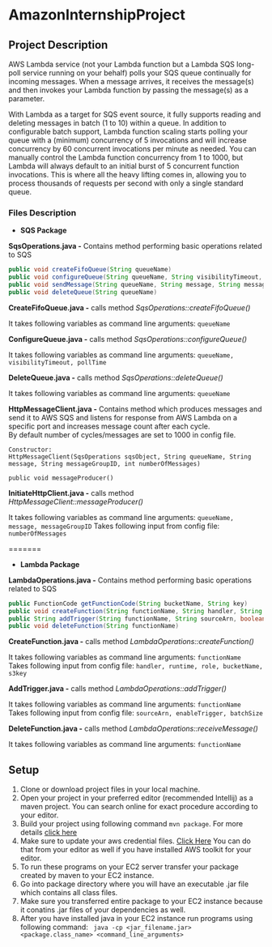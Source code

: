 # AmazonInternshipProject

## Project Description
AWS Lambda service (not your Lambda function but a Lambda SQS long-poll service running on your behalf) polls your SQS queue continually for incoming messages. When a message arrives, it receives the message(s) and then invokes your Lambda function by passing the message(s) as a parameter.

With Lambda as a target for SQS event source, it fully supports reading and deleting messages in batch (1 to 10) within a queue. In addition to configurable batch support, Lambda function scaling starts polling your queue with a (minimum) concurrency of 5 invocations and will increase concurrency by 60 concurrent invocations per minute as needed. You can manually control the Lambda function concurrency from 1 to 1000, but Lambda will always default to an initial burst of 5 concurrent function invocations. This is where all the heavy lifting comes in, allowing you to process thousands of requests per second with only a single standard queue.

### Files Description

- **SQS Package**

**SqsOperations.java -** Contains method performing basic operations related to SQS
```java
public void createFifoQueue(String queueName)
public void configureQueue(String queueName, String visibilityTimeout, String pollTime)
public void sendMessage(String queueName, String message, String messageGroupID)
public void deleteQueue(String queueName)
```

**CreateFifoQueue.java -** calls method *SqsOperations::createFifoQueue()*

It takes following variables as command line arguments: ```queueName```

**ConfigureQueue.java -** calls method *SqsOperations::configureQueue()*

It takes following variables as command line arguments: ```queueName, visibilityTimeout, pollTime```

**DeleteQueue.java -** calls method *SqsOperations::deleteQueue()*

It takes following variables as command line arguments: ```queueName```

**HttpMessageClient.java -** Contains method which produces messages and send it to AWS SQS and listens for response from AWS Lambda on a specific port and increases message count after each cycle.  
By default number of cycles/messages are set to 1000 in config file.
 
```
Constructor:
HttpMessageClient(SqsOperations sqsObject, String queueName, String message, String messageGroupID, int numberOfMessages)

public void messageProducer()
```

**InitiateHttpClient.java -** calls method *HttpMessageClient::messageProducer()*

It takes following variables as command line arguments: ```queueName, message, messageGroupID```
Takes following input from config file: ```numberOfMessages```

=======
- **Lambda Package**

**LambdaOperations.java -** Contains method performing basic operations related to SQS
```java
public FunctionCode getFunctionCode(String bucketName, String key)
public void createFunction(String functionName, String handler, String runtime, String role, FunctionCode functionCode)
public String addTrigger(String functionName, String sourceArn, boolean enableTrigger, int messagePollingLimit)
public void deleteFunction(String functionName)
```

**CreateFunction.java -** calls method *LambdaOperations::createFunction()*

It takes following variables as command line arguments: ```functionName```  
Takes following input from config file: ```handler, runtime, role, bucketName, s3key```

**AddTrigger.java -** calls method *LambdaOperations::addTrigger()*

It takes following variables as command line arguments: ```functionName```  
Takes following input from config file: ```sourceArn, enableTrigger, batchSize```

**DeleteFunction.java -** calls method *LambdaOperations::receiveMessage()*

It takes following variables as command line arguments: ```functionName```

## Setup

1. Clone or download project files in your local machine.
2. Open your project in your preferred editor (recommended Intellij) as a maven project. You can search online for exact procedure according to your editor.
3. Build your project using following command ```mvn package```. For more details [click here](https://maven.apache.org/users/index.html "click here")
4. Make sure to update your aws credential files.  [Click Here](https://docs.aws.amazon.com/cli/latest/userguide/cli-configure-files.html "Click Here") You can do that from your editor as well if you have installed AWS toolkit for your editor.
5. To run these programs on your EC2 server transfer your package created by maven to your EC2 instance.
6. Go into package directory where you will have an executable .jar file which contains all class files.
7. Make sure you transferred entire package to your EC2 instance because it conatins .jar files of your dependencies as well.
8. After you have installed java in your EC2 instance run programs using following command: ``` java -cp <jar_filename.jar> <package.class_name> <command_line_arguments>```

